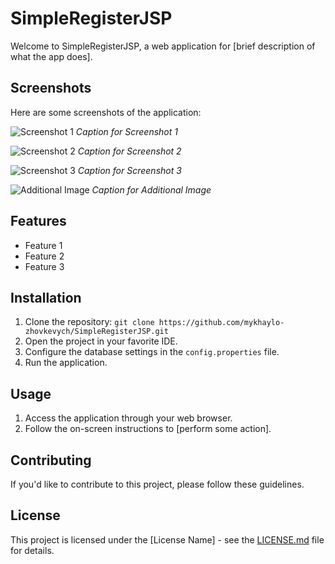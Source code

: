 # SimpleRegisterJSP

Welcome to SimpleRegisterJSP, a web application for [brief description of what the app does].

## Screenshots

Here are some screenshots of the application:

![Screenshot 1](https://github.com/mykhaylo-zhovkevych/SimpleRegisterJSP/assets/148889468/7c69983b-ad9d-4917-8ae8-d8686db4d271)
*Caption for Screenshot 1*

![Screenshot 2](https://github.com/mykhaylo-zhovkevych/SimpleRegisterJSP/assets/148889468/24ad8a55-f8ec-45d5-80e8-18d97cf331e9)
*Caption for Screenshot 2*

![Screenshot 3](https://github.com/mykhaylo-zhovkevych/SimpleRegisterJSP/assets/148889468/c869378c-63ac-4ebc-8d19-b6be4a0347f1)
*Caption for Screenshot 3*

![Additional Image](https://github.com/mykhaylo-zhovkevych/SimpleRegisterJSP/assets/148889468/b7a91cec-7e3d-4a72-b29b-1a8bd6cf9851)
*Caption for Additional Image*

## Features

- Feature 1
- Feature 2
- Feature 3

## Installation

1. Clone the repository: `git clone https://github.com/mykhaylo-zhovkevych/SimpleRegisterJSP.git`
2. Open the project in your favorite IDE.
3. Configure the database settings in the `config.properties` file.
4. Run the application.

## Usage

1. Access the application through your web browser.
2. Follow the on-screen instructions to [perform some action].

## Contributing

If you'd like to contribute to this project, please follow these guidelines.

## License

This project is licensed under the [License Name] - see the [LICENSE.md](LICENSE.md) file for details.










